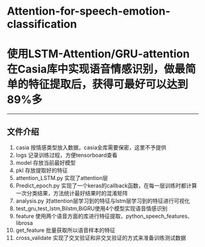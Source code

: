 # Attention-for-speech-emotion-classification
# 使用LSTM-Attention/GRU-attention在Casia库中实现语音情感识别，做最简单的特征提取后，获得可最好可以达到89%多
----
## 文件介绍
1. casia 按情感类型放入数据，casia全库需要保密，这里不予提供
2. logs 记录训练过程，方便tensorboard查看
3. model 存放当前最好模型
4. pkl 存放提取好的特征
5. attention_LSTM.py 实现了attention层
6. Predict_epoch.py 实现了一个keras的callback函数，在每一层训练时都计算一次分类结果，方法统计最好结果时的混淆矩阵
7. analysis.py 对attention层学习到的特征与lstm层学习到的特征进行可视化
8. test_gru,test_lstm,Bilstm,BiGRU使用4个模型实现语音情感识别
9. feature 使用两个语音方面的库进行特征提取，python_speech_features、librosa
10. get_feature 批量获取所以语音样本的特征
11. cross_validate 实现了交叉验证和非交叉验证的方式来准备训练测试数据

